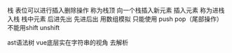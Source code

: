 栈 表位可以进行插入删除操作 称为栈顶
向一个栈插入新元素 插入元素 称为进栈入栈
栈中元素 后进先出 先进后出
用数组模拟 只能使用 push pop（尾部操作） 不能用shift unshift



ast语法树
vue底层实在字符串的视角 去解析